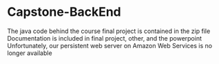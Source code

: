 # Capstone-BackEnd
The java code behind the course final project is contained in the zip file
Documentation is included in final project, other, and the powerpoint
Unfortunately, our persistent web server on Amazon Web Services is no longer available
